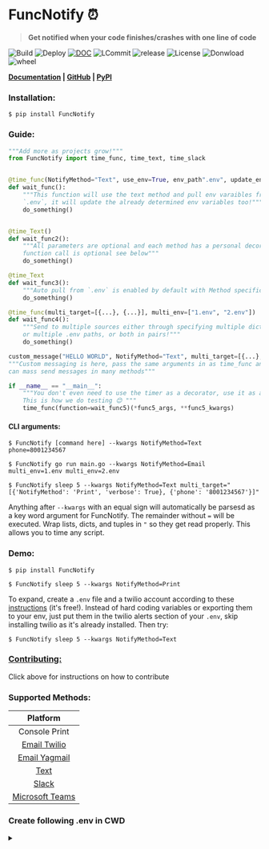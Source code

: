 # **FuncNotify ⏰**
> **Get notified when your code finishes/crashes with one line of code**

![Build](https://img.shields.io/github/workflow/status/kevinfjiang/FuncNotify/CI?label=CI) ![Deploy](https://img.shields.io/github/workflow/status/kevinfjiang/FuncNotify/CD?label=CD) [![DOC](https://github.com/kevinfjiang/FuncNotify/actions/workflows/docs.yml/badge.svg)](https://kevinfjiang.github.io/FuncNotify/) ![LCommit](https://img.shields.io/github/last-commit/kevinfjiang/FuncNotify) ![release](https://img.shields.io/github/v/release/kevinfjiang/FuncNotify?include_prereleases) ![License](https://img.shields.io/github/license/kevinfjiang/FuncNotify.svg)
![Donwload](https://img.shields.io/pypi/dm/FuncNotify)
![wheel](https://img.shields.io/pypi/wheel/FuncNotify)



**[Documentation](https://kevinfjiang.github.io/FuncNotify/#header-submodules) | [GitHub](https://github.com/kevinfjiang/FuncNotify) | [PyPI](https://pypi.org/project/FuncNotify/)**

### **Installation:**
```$ pip install FuncNotify```

### **Guide:**
```python
"""Add more as projects grow!"""
from FuncNotify import time_func, time_text, time_slack


@time_func(NotifyMethod="Text", use_env=True, env_path".env", update_env=True, phone="8001234567")
def wait_func():
    """This function will use the text method and pull env varaibles from
    `.env`, it will update the already determined env variables too!"""
    do_something()


@time_Text()
def wait_func2():
    """All parameters are optional and each method has a personal decorator, even the
    function call is optional see below"""
    do_something()

@time_Text
def wait_func3():
    """Auto pull from `.env` is enabled by default with Method specific time decorators"""
    do_something()

@time_func(multi_target=[{...}, {...}], multi_env=["1.env", "2.env"])
def wait_func4():
    """Send to multiple sources either through specifying multiple dictionaries of kwargs
    or multiple .env paths, or both in pairs!"""
    do_something()

custom_message("HELLO WORLD", NotifyMethod="Text", multi_target=[{...}, {...}], multi_env=["1.env", "2.env"])
"""Custom messaging is here, pass the same arguments in as time_func and you
can mass send messages in many methods"""

if __name__ == "__main__":
    """You don't even need to use the timer as a decorator, use it as a normal function
    This is how we do testing 😊 """
    time_func(function=wait_func5)(*func5_args, **func5_kwargs)
```
#### **CLI arguments:**
```
$ FuncNotify [command here] --kwargs NotifyMethod=Text phone=8001234567
```

```
$ FuncNotify go run main.go --kwargs NotifyMethod=Email multi_env=1.env multi_env=2.env
```

```
$ FuncNotify sleep 5 --kwargs NotifyMethod=Text multi_target="[{'NotifyMethod': 'Print', 'verbose': True}, {'phone': '8001234567'}]"
```

Anything after `--kwargs` with an equal sign will automatically be parsesd as a key word argument for FuncNotify. The remainder without `=` will be executed. Wrap lists, dicts, and tuples in `"` so they get read properly. This allows you to time any script.

### **Demo:**
```
$ pip install FuncNotify
```

```
$ FuncNotify sleep 5 --kwargs NotifyMethod=Print
```

To expand, create a `.env` file and a twilio account according to these [instructions](https://www.twilio.com/docs/sms/quickstart/python) (it's free!). Instead of hard coding variables or exporting them to your env, just put them in the twilio alerts section of your `.env`, skip installing twilio as it's already installed. Then try:

```$ FuncNotify sleep 5 --kwargs NotifyMethod=Text```

### **[Contributing:](.github/Contributing.md)**
Click above for instructions on how to contribute

### Supported Methods:
|               Platform                |
| :-----: |
| Console Print|
|[Email Twilio](https://docs.sendgrid.com/for-developers/sending-email/v3-python-code-example)|
|[Email Yagmail](https://github.com/kootenpv/yagmai)|
|[Text](https://www.twilio.com/docs/sms/send-messages)|
|[Slack](https://api.slack.com/messaging/sending)|
|[Microsoft Teams](https://docs.microsoft.com/en-us/microsoftteams/platform/webhooks-and-connectors/how-to/add-incoming-webhook)|


### Create following .env in CWD
<details>
<summary></summary>
<a href="https://raw.githubusercontent.com/kevinfjiang/FuncNotify/master/template.env">&emsp; .env</a>
</details>
